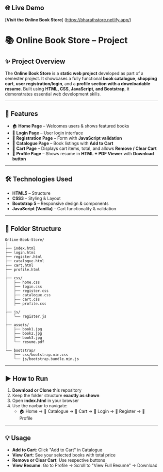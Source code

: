 
## 🌐 Live Demo  
[**Visit the Online Book Store**]
(https://bharathstore.netlify.app/)


# 📚 **Online Book Store – Project**

## **✨ Project Overview**
The **Online Book Store** is a **static web project** developed as part of a semester project. It showcases a fully functional **book catalogue**, **shopping cart**, **user registration/login**, and a **profile section with a downloadable resume**. Built using **HTML, CSS, JavaScript, and Bootstrap**, it demonstrates essential web development skills.

---

## **🚀 Features**
- 🏠 **Home Page** – Welcomes users & shows featured books  
- 🔑 **Login Page** – User login interface  
- 📝 **Registration Page** – Form with **JavaScript validation**  
- 📖 **Catalogue Page** – Book listings with **Add to Cart**  
- 🛒 **Cart Page** – Displays cart items, total, and allows **Remove / Clear Cart**  
- 👤 **Profile Page** – Shows resume in **HTML + PDF Viewer** with **Download button**  

---

## **🛠️ Technologies Used**
- **HTML5** – Structure  
- **CSS3** – Styling & Layout  
- **Bootstrap 5** – Responsive design & components  
- **JavaScript (Vanilla)** – Cart functionality & validation  

---

## **📂 Folder Structure**
```
Online-Book-Store/
│
├── index.html
├── login.html
├── register.html
├── catalogue.html
├── cart.html
├── profile.html
│
├── css/
│   ├── home.css
│   ├── login.css
│   ├── register.css
│   ├── catalogue.css
│   ├── cart.css
│   ├── profile.css
│
├── js/
│   └── register.js
│
├── assets/
│   ├── book1.jpg
│   ├── book2.jpg
│   ├── book3.jpg
│   └── resume.pdf
│
└── bootstrap/
    ├── css/bootstrap.min.css
    └── js/bootstrap.bundle.min.js
```

---

## **▶️ How to Run**
1. **Download or Clone** this repository  
2. Keep the folder structure **exactly as shown**  
3. Open **index.html** in your browser  
4. Use the navbar to navigate:
   - 🏠 Home → 📖 Catalogue → 🛒 Cart → 🔑 Login → 📝 Register → 👤 Profile  

---

## **💡 Usage**
- **Add to Cart**: Click "Add to Cart" in Catalogue  
- **View Cart**: See your selected books with total price  
- **Remove or Clear Cart**: Use respective buttons  
- **View Resume**: Go to Profile → Scroll to "View Full Resume" → Download  
